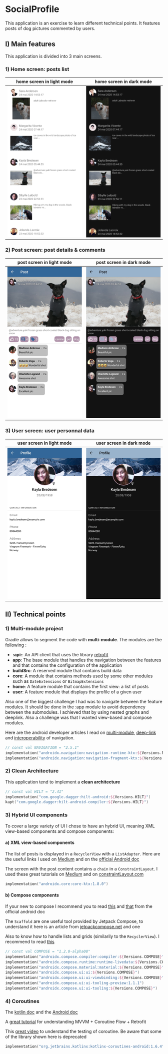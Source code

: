 # SocialProfile

This application is an exercise to learn different technical points. It features posts of dog pictures commented by users.

## I) Main features

This application is divided into 3 main screens.

### 1) Home screen: posts list

| home screen in light mode | home screen in dark mode |
|---|---|
| ![home light](screenshots/home_light.jpg) | ![home dark](screenshots/home_dark.jpg) |

### 2) Post screen: post details & comments

| post screen in light mode | post screen in dark mode |
|---|---|
| ![post light](screenshots/post_light.jpg) | ![post dark](screenshots/post_dark.jpg) |

### 3) User screen: user personnal data

| user screen in light mode | user screen in dark mode |
|---|---|
| ![user light](screenshots/user_light.jpg) | ![user dark](screenshots/user_dark.jpg) |

## II) Technical points

### 1) Multi-module project
Gradle allows to segment the code with **multi-module**. The modules are the following :
- **:api:**: An API client that uses the library [retrofit](https://square.github.io/retrofit/)
- **app**: The base module that handles the navigation between the features and that contains the configuration of the application
- **buildSrc**: A reserved module that contains build data
- **core**: A module that contains methods used by some other modules such as `DateExtensions` or `BitmapExtensions`
- **home**: A feature module that contains the first view: a list of posts 
- **user**: A feature module that displays the profile of a given user

Also one of the biggest challenge I had was to navigate between the feature modules. 
It should be done in the :app module to avoid dependency between the submodules.
I achieved that by using nested graphs and deeplink. Also a challenge was that I wanted view-based and compose modules.

Here are the android developer articles I read on [multi-module](https://developer.android.com/guide/navigation/navigation-multi-module), [deep-link](https://developer.android.com/guide/navigation/navigation-deep-link) and [interoperability](https://developer.android.com/jetpack/compose/navigation#interoperability) of navigation. 

```kotlin
// const val NAVIGATION = "2.5.1"
implementation("androidx.navigation:navigation-runtime-ktx:${Versions.NAVIGATION}")
implementation("androidx.navigation:navigation-fragment-ktx:${Versions.NAVIGATION}")
```

### 2) Clean Architecture
This application tend to implement a **clean architecture**

```kotlin
// const val HILT = "2.41"
implementation("com.google.dagger:hilt-android:${Versions.HILT}")
kapt("com.google.dagger:hilt-android-compiler:${Versions.HILT}")
```

### 3) Hybrid UI components
To cover a large variety of UI I chose to have an hybrid UI, meaning XML view-based components and compose components:

#### a) XML view-based components 
The list of posts is displayed in a `RecyclerView` with a `ListAdapter`. Here are the useful links I used on [Medium](https://medium.com/geekculture/android-listadapter-a-better-implementation-for-the-recyclerview-1af1826a7d21) and on the [official Android doc](https://developer.android.com/reference/androidx/recyclerview/widget/ListAdapter)


The screen with the post content contains a `chain` in a `ConstraintLayout`. I used these great tutorials on [Medium](https://medium.com/@nomanr/constraintlayout-chains-4f3b58ea15bb) and on [constraintLayout.com](https://constraintlayout.com/basics/create_chains.html)

```kotlin
implementation("androidx.core:core-ktx:1.8.0")
```

#### b) Compose components

If your new to compose I recommend you to read [this](https://developer.android.com/jetpack/compose/layouts/basics) and [that](https://developer.android.com/jetpack/compose/layouts/material) from the official android doc

The `Scaffold` are one useful tool provided by Jetpack Compose, to understand it here is an article from [jetpackcompose.net](https://www.jetpackcompose.net/scaffold) and one 

Also to know how to handle lists and grids (similarily to the `RecyclerView`). I recommend to read [this](https://developer.android.com/jetpack/compose/lists)

```kotlin
// const val COMPOSE = "1.2.0-alpha08"
implementation("androidx.compose.compiler:compiler:${Versions.COMPOSE}")
implementation("androidx.compose.runtime:runtime-livedata:${Versions.COMPOSE}")
implementation("androidx.compose.material:material:${Versions.COMPOSE}")
implementation("androidx.compose.ui:ui:${Versions.COMPOSE}")
implementation("androidx.compose.ui:ui-viewbinding:${Versions.COMPOSE}")
implementation("androidx.compose.ui:ui-tooling-preview:1.1.1")
implementation("androidx.compose.ui:ui-tooling:${Versions.COMPOSE}")
```

### 4) Coroutines 

The [kotlin doc](https://kotlinlang.org/docs/coroutines-guide.html) and the [Android doc](https://developer.android.com/kotlin/coroutines)

A [great tutorial](https://proandroiddev.com/kotlin-flow-on-android-quick-guide-76667e872166) for understanding MVVM + Coroutine Flow + Retrofit 

This [great video](https://www.youtube.com/watch?v=KMb0Fs8rCRs&t) to understand the testing of coroutine. Be aware that some of the library shown here is deprecated

```kotlin
implementation("org.jetbrains.kotlinx:kotlinx-coroutines-android:1.6.4")
```